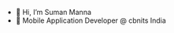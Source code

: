 - 👋 Hi, I’m Suman Manna
- 👀 Mobile Application Developer @ cbnits India

<!---
suman-cbnits/suman-cbnits is a ✨ special ✨ repository because its `README.md` (this file) appears on your GitHub profile.
You can click the Preview link to take a look at your changes.
--->
